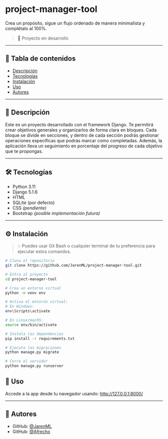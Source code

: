# project-manager-tool

Crea un propósito, sigue un flujo ordenado de manera minimalista y complétalo al 100%.
> 🚧 Proyecto en desarrollo

---

## 📌 Tabla de contenidos
- [Descripción](#descripción)
- [Tecnologías](#tecnologías)
- [Instalación](#instalación)
- [Uso](#uso)
- [Autores](#autores)

---

## 🧾 Descripción
Este es un proyecto desarrollado con el framework Django. Te permitirá crear objetivos generales y organizarlos de forma clara en bloques. Cada bloque se divide en secciones, y dentro de cada sección podrás gestionar operaciones específicas que podrás marcar como completadas. Además, la aplicación lleva un seguimiento en porcentaje del progreso de cada objetivo que te propongas.

---

## 🛠️ Tecnologías
- Python 3.11
- Django 5.1.6
- HTML
- SQLite (por defecto)
- CSS *(pendiente)*
- Bootstrap *(posible implementación futura)*

---

## ⚙️ Instalación

> 💡 Puedes usar Git Bash o cualquier terminal de tu preferencia para ejecutar estos comandos.
```bash
# Clona el repositorio
git clone https://github.com/JarenML/project-manager-tool.git

# Entra al proyecto
cd project-manager-tool

# Crea un entorno virtual
python -m venv env

# Activa el entorno virtual:
# En Windows:
env\Scripts\activate

# En Linux/macOS:
source env/bin/activate

# Instala las dependencias
pip install -r requirements.txt

# Ejecuta las migraciones
python manage.py migrate

# Corre el servidor
python manage.py runserver
```

## 🧪 Uso
Accede a la app desde tu navegador usando:
http://127.0.0.1:8000/

---

## 👤 Autores
- GitHub: [@JarenML](https://github.com/JarenML)
- GitHub: [@Afrecho](https://github.com/Afrecho)

